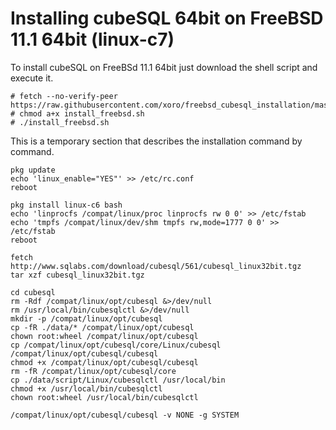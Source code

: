 # Installing cubeSQL 64bit on FreeBSD 11.1 64bit (linux-c7)

To install cubeSQL on FreeBSd 11.1 64bit just download the shell script and execute it.

```
# fetch --no-verify-peer https://raw.githubusercontent.com/xoro/freebsd_cubesql_installation/master/install_freebsd.sh
# chmod a+x install_freebsd.sh
# ./install_freebsd.sh
```

This is a temporary section that describes the installation command by command.

```
pkg update
echo 'linux_enable="YES"' >> /etc/rc.conf
reboot

pkg install linux-c6 bash
echo 'linprocfs /compat/linux/proc linprocfs rw 0 0' >> /etc/fstab
echo 'tmpfs /compat/linux/dev/shm tmpfs rw,mode=1777 0 0' >> /etc/fstab
reboot

fetch http://www.sqlabs.com/download/cubesql/561/cubesql_linux32bit.tgz
tar xzf cubesql_linux32bit.tgz

cd cubesql
rm -Rdf /compat/linux/opt/cubesql &>/dev/null
rm /usr/local/bin/cubesqlctl &>/dev/null
mkdir -p /compat/linux/opt/cubesql
cp -fR ./data/* /compat/linux/opt/cubesql
chown root:wheel /compat/linux/opt/cubesql
cp /compat/linux/opt/cubesql/core/Linux/cubesql /compat/linux/opt/cubesql/cubesql
chmod +x /compat/linux/opt/cubesql/cubesql
rm -fR /compat/linux/opt/cubesql/core
cp ./data/script/Linux/cubesqlctl /usr/local/bin
chmod +x /usr/local/bin/cubesqlctl
chown root:wheel /usr/local/bin/cubesqlctl

/compat/linux/opt/cubesql/cubesql -v NONE -g SYSTEM
```
